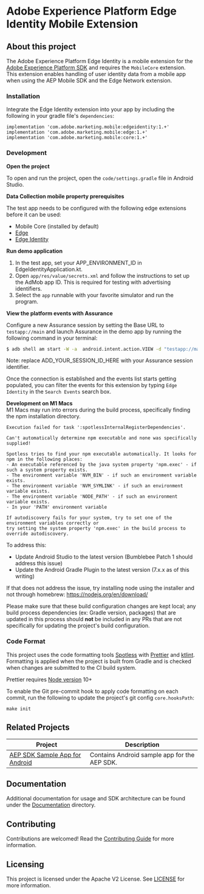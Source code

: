 # Adobe Experience Platform Edge Identity Mobile Extension


## About this project

The Adobe Experience Platform Edge Identity is a mobile extension for the [Adobe Experience Platform SDK](https://github.com/Adobe-Marketing-Cloud/acp-sdks) and requires the `MobileCore` extension. This extension enables handling of user identity data from a mobile app when using the AEP Mobile SDK and the Edge Network extension.


### Installation

Integrate the Edge Identity extension into your app by including the following in your gradle file's `dependencies`:

```
implementation 'com.adobe.marketing.mobile:edgeidentity:1.+'
implementation 'com.adobe.marketing.mobile:edge:1.+'
implementation 'com.adobe.marketing.mobile:core:1.+'
```

### Development

**Open the project**

To open and run the project, open the `code/settings.gradle` file in Android Studio.

**Data Collection mobile property prerequisites**

The test app needs to be configured with the following edge extensions before it can be used:
- Mobile Core (installed by default)
- [Edge](https://aep-sdks.gitbook.io/docs/foundation-extensions/experience-platform-extension)
- [Edge Identity](https://aep-sdks.gitbook.io/docs/foundation-extensions/identity-for-edge-network)

**Run demo application**

1. In the test app, set your APP_ENVIRONMENT_ID in EdgeIdentityApplication.kt.
2. Open `app/res/value/secrets.xml` and follow the instructions to set up the AdMob app ID. This is required for testing with advertising identifiers.
3. Select the `app` runnable with your favorite simulator and run the program.

**View the platform events with Assurance**

Configure a new Assurance session by setting the Base URL to `testapp://main` and launch Assurance in the demo app by running the following command in your terminal:

```bash
$ adb shell am start -W -a  android.intent.action.VIEW -d "testapp://main?adb_validation_sessionid=ADD_YOUR_SESSION_ID_HERE" com.adobe.marketing.mobile.testapp
```

Note: replace ADD_YOUR_SESSION_ID_HERE with your Assurance session identifier.

Once the connection is established and the events list starts getting populated, you can filter the events for this extension by typing `Edge Identity` in the `Search Events` search box.

**Development on M1 Macs**  
M1 Macs may run into errors during the build process, specifically finding the npm installation directory. 

```
Execution failed for task ':spotlessInternalRegisterDependencies'.

Can't automatically determine npm executable and none was specifically supplied!

Spotless tries to find your npm executable automatically. It looks for npm in the following places:
- An executable referenced by the java system property 'npm.exec' - if such a system property exists.
- The environment variable 'NVM_BIN' - if such an environment variable exists.
- The environment variable 'NVM_SYMLINK' - if such an environment variable exists.
- The environment variable 'NODE_PATH' - if such an environment variable exists.
- In your 'PATH' environment variable

If autodiscovery fails for your system, try to set one of the environment variables correctly or
try setting the system property 'npm.exec' in the build process to override autodiscovery.
```

To address this: 
- Update Android Studio to the latest version (Bumblebee Patch 1 should address this issue) 
- Update the Android Gradle Plugin to the latest version (7.x.x as of this writing)  

If that does not address the issue, try installing node using the installer and not through homebrew: https://nodejs.org/en/download/ 

Please make sure that these build configuration changes are kept local; any build process dependencies (ex: Gradle version, packages) that are updated in this process should **not** be included in any PRs that are not specifically for updating the project's build configuration.

### Code Format

This project uses the code formatting tools [Spotless](https://github.com/diffplug/spotless/tree/main/plugin-gradle) with [Prettier](https://prettier.io/) and [ktlint](https://github.com/pinterest/ktlint). Formatting is applied when the project is built from Gradle and is checked when changes are submitted to the CI build system.

Prettier requires [Node version](https://nodejs.org/en/download/releases/) 10+

To enable the Git pre-commit hook to apply code formatting on each commit, run the following to update the project's git config `core.hooksPath`:
```
make init
```

## Related Projects

| Project                                                      | Description                                                  |
| ------------------------------------------------------------ | ------------------------------------------------------------ |
| [AEP SDK Sample App for Android](https://github.com/adobe/aepsdk-sample-app-android) | Contains Android sample app for the AEP SDK.                 |

## Documentation

Additional documentation for usage and SDK architecture can be found under the [Documentation](Documentation) directory.

## Contributing

Contributions are welcomed! Read the [Contributing Guide](./.github/CONTRIBUTING.md) for more information.

## Licensing

This project is licensed under the Apache V2 License. See [LICENSE](LICENSE) for more information.

